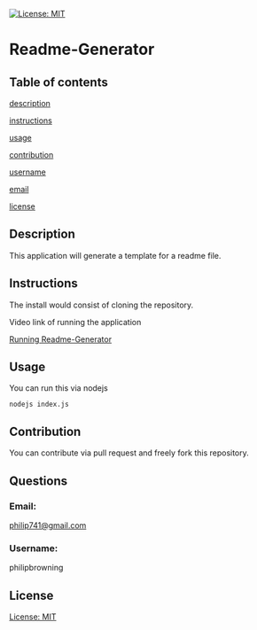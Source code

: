 [![License: MIT](https://img.shields.io/badge/License-MIT-yellow.svg)](https://opensource.org/licenses/MIT)
   # Readme-Generator
   ## Table of contents     
   [description](#description)

[instructions](#instructions)

[usage](#usage)

[contribution](#contribution)

[username](#username)

[email](#email)

[license](#license)

   ## Description
   This application will generate a template for a readme file.   

   ## Instructions
   The install would consist of cloning the repository. 
   
   Video link of running the application

   [Running Readme-Generator](https://drive.google.com/file/d/1J0tqsPY8zkLN-Lww98cHjNy-IWxusLDQ/view?usp=sharing)

   ## Usage
   You can run this via nodejs
   ```
   nodejs index.js
   ```
    
   ## Contribution
   You can contribute via pull request and freely fork this repository.

   ## Questions
   ### Email:
   philip741@gmail.com
   ### Username:
   philipbrowning
   ## License
   [License: MIT](https://opensource.org/licenses/MIT)
  